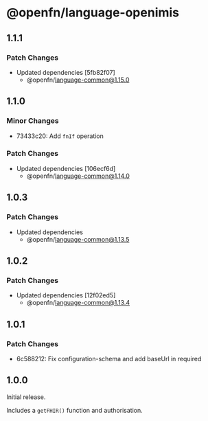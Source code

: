 # @openfn/language-openimis

## 1.1.1

### Patch Changes

- Updated dependencies [5fb82f07]
  - @openfn/language-common@1.15.0

## 1.1.0

### Minor Changes

- 73433c20: Add `fnIf` operation

### Patch Changes

- Updated dependencies [106ecf6d]
  - @openfn/language-common@1.14.0

## 1.0.3

### Patch Changes

- Updated dependencies
  - @openfn/language-common@1.13.5

## 1.0.2

### Patch Changes

- Updated dependencies [12f02ed5]
  - @openfn/language-common@1.13.4

## 1.0.1

### Patch Changes

- 6c588212: Fix configuration-schema and add baseUrl in required

## 1.0.0

Initial release.

Includes a `getFHIR()` function and authorisation.
